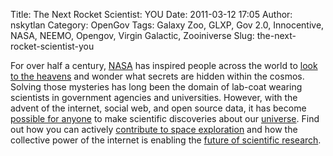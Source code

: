 Title: The Next Rocket Scientist: YOU
Date: 2011-03-12 17:05
Author: nskytlan
Category: OpenGov
Tags: Galaxy Zoo, GLXP, Gov 2.0, Innocentive, NASA, NEEMO, Opengov, Virgin Galactic, Zooiniverse
Slug: the-next-rocket-scientist-you

For over half a century, [NASA][] has inspired people across the world
to [look to the heavens][] and wonder what secrets are hidden within the
cosmos. Solving those mysteries has long been the domain of lab-coat
wearing scientists in government agencies and universities. However,
with the advent of the internet, social web, and open source data, it
has become [possible for anyone][] to make scientific discoveries about
our [universe][]. Find out how you can actively [contribute to space
exploration][] and how the collective power of the internet is enabling
the [future of scientific research][].

<div class="sliderocket">

</div>

  [NASA]: http://www.nasa.gov
  [look to the heavens]: http://www.galaxyzoo.org/
  [possible for anyone]: http://www.zooniverse.org/
  [universe]: http://www.virgingalactic.com/
  [contribute to space exploration]: https://www.innocentive.com/pavilion/NASA
  [future of scientific research]: http://www.googlelunarxprize.org/

